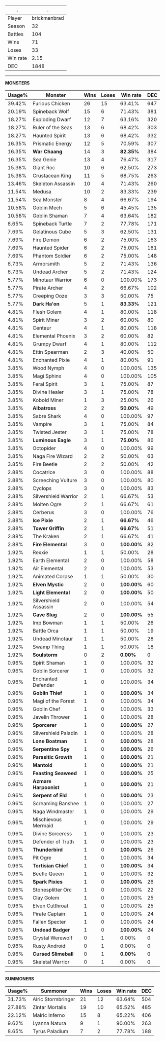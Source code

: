 .|.
|-|-
Player|brickmanbrad
Season|32
Battles|104
Wins|71
Loses|33
Win rate|2.15
DEC|1848

---
**MONSTERS**

Usage%|Monster|Wins|Loses|Win rate|DEC|
-|-|-|-|-|-|
39.42%|Furious Chicken|26|15|63.41%|647|
20.19%|Spineback Wolf|15|6|71.43%|381|
18.27%|Exploding Dwarf|12|7|63.16%|320|
18.27%|Ruler of the Seas|13|6|68.42%|303|
18.27%|Haunted Spirit|13|6|68.42%|332|
16.35%|Prismatic Energy|12|5|70.59%|307|
16.35%|**War Chaang**|14|3|**82.35%**|384|
16.35%|Sea Genie|13|4|76.47%|317|
15.38%|Giant Roc|10|6|62.50%|273|
15.38%|Crustacean King|11|5|68.75%|263|
13.46%|Skeleton Assassin|10|4|71.43%|260|
11.54%|Medusa|10|2|83.33%|239|
11.54%|Sea Monster|8|4|66.67%|194|
10.58%|Goblin Mech|5|6|45.45%|135|
10.58%|Goblin Shaman|7|4|63.64%|182|
8.65%|Spineback Turtle|7|2|77.78%|171|
7.69%|Gelatinous Cube|5|3|62.50%|131|
7.69%|Fire Demon|6|2|75.00%|163|
7.69%|Haunted Spider|6|2|75.00%|161|
7.69%|Phantom Soldier|6|2|75.00%|148|
6.73%|Armorsmith|5|2|71.43%|136|
6.73%|Undead Archer|5|2|71.43%|124|
5.77%|Minotaur Warrior|6|0|100.00%|173|
5.77%|Pirate Archer|4|2|66.67%|102|
5.77%|Creeping Ooze|3|3|50.00%|75|
5.77%|**Dark Ha'on**|5|1|**83.33%**|121|
4.81%|Flesh Golem|4|1|80.00%|118|
4.81%|Spirit Miner|3|2|60.00%|80|
4.81%|Centaur|4|1|80.00%|118|
4.81%|Elemental Phoenix|3|2|60.00%|82|
4.81%|Grumpy Dwarf|4|1|80.00%|112|
4.81%|Ettin Spearman|2|3|40.00%|50|
4.81%|Enchanted Pixie|4|1|80.00%|91|
3.85%|Wood Nymph|4|0|100.00%|135|
3.85%|Magi Sphinx|4|0|100.00%|105|
3.85%|Feral Spirit|3|1|75.00%|87|
3.85%|Divine Healer|3|1|75.00%|78|
3.85%|Kobold Miner|1|3|25.00%|26|
3.85%|**Albatross**|2|2|**50.00%**|49|
3.85%|Sabre Shark|4|0|100.00%|97|
3.85%|Vampire|3|1|75.00%|84|
3.85%|Twisted Jester|3|1|75.00%|78|
3.85%|**Luminous Eagle**|3|1|**75.00%**|86|
3.85%|Octopider|4|0|100.00%|99|
3.85%|Naga Fire Wizard|2|2|50.00%|63|
3.85%|Fire Beetle|2|2|50.00%|42|
2.88%|Cocatrice|3|0|100.00%|88|
2.88%|Screeching Vulture|3|0|100.00%|80|
2.88%|Cyclops|3|0|100.00%|83|
2.88%|Silvershield Warrior|2|1|66.67%|53|
2.88%|Molten Ogre|2|1|66.67%|61|
2.88%|Cerberus|3|0|100.00%|76|
2.88%|**Ice Pixie**|2|1|**66.67%**|46|
2.88%|**Tower Griffin**|2|1|**66.67%**|51|
2.88%|The Kraken|2|1|66.67%|41|
2.88%|**Fire Elemental**|3|0|**100.00%**|82|
1.92%|Rexxie|1|1|50.00%|28|
1.92%|Earth Elemental|2|0|100.00%|58|
1.92%|Air Elemental|2|0|100.00%|53|
1.92%|Animated Corpse|1|1|50.00%|30|
1.92%|**Elven Mystic**|2|0|**100.00%**|60|
1.92%|**Light Elemental**|2|0|**100.00%**|50|
1.92%|Silvershield Assassin|2|0|100.00%|54|
1.92%|**Cave Slug**|2|0|**100.00%**|55|
1.92%|Imp Bowman|1|1|50.00%|26|
1.92%|Battle Orca|1|1|50.00%|19|
1.92%|Undead Minotaur|1|1|50.00%|28|
1.92%|Swamp Thing|1|1|50.00%|18|
1.92%|**Soulstorm**|0|2|**0.00%**|0|
0.96%|Spirit Shaman|1|0|100.00%|32|
0.96%|Goblin Sorcerer|1|0|100.00%|32|
0.96%|Enchanted Defender|1|0|100.00%|34|
0.96%|**Goblin Thief**|1|0|**100.00%**|34|
0.96%|Magi of the Forest|1|0|100.00%|34|
0.96%|Goblin Chef|1|0|100.00%|33|
0.96%|Javelin Thrower|1|0|100.00%|28|
0.96%|**Sporcerer**|1|0|**100.00%**|27|
0.96%|Silvershield Paladin|1|0|100.00%|28|
0.96%|**Lone Boatman**|1|0|**100.00%**|28|
0.96%|**Serpentine Spy**|1|0|**100.00%**|26|
0.96%|**Parasitic Growth**|1|0|**100.00%**|21|
0.96%|**Mantoid**|1|0|**100.00%**|21|
0.96%|**Feasting Seaweed**|1|0|**100.00%**|25|
0.96%|**Azmare Harpoonist**|1|0|**100.00%**|21|
0.96%|**Serpent of Eld**|1|0|**100.00%**|23|
0.96%|Screaming Banshee|1|0|100.00%|27|
0.96%|Naga Windmaster|1|0|100.00%|29|
0.96%|Mischievous Mermaid|1|0|100.00%|29|
0.96%|Divine Sorceress|1|0|100.00%|23|
0.96%|Defender of Truth|1|0|100.00%|23|
0.96%|**Thunderbird**|1|0|**100.00%**|26|
0.96%|Pit Ogre|1|0|100.00%|34|
0.96%|**Tortisian Chief**|1|0|**100.00%**|34|
0.96%|Beetle Queen|1|0|100.00%|32|
0.96%|**Spark Pixies**|1|0|**100.00%**|26|
0.96%|Stonesplitter Orc|1|0|100.00%|22|
0.96%|Clay Golem|1|0|100.00%|25|
0.96%|Elven Cutthroat|1|0|100.00%|25|
0.96%|Pirate Captain|1|0|100.00%|24|
0.96%|Fallen Specter|1|0|100.00%|24|
0.96%|**Undead Badger**|1|0|**100.00%**|24|
0.96%|Crystal Werewolf|0|1|0.00%|0|
0.96%|Rusty Android|0|1|0.00%|0|
0.96%|**Cursed Slimeball**|0|1|**0.00%**|0|
0.96%|Skeletal Warrior|0|1|0.00%|0|

---
**SUMMONERS**

Usage%|Summoner|Wins|Loses|Win rate|DEC|
-|-|-|-|-|-|
31.73%|Alric Stormbringer|21|12|63.64%|504|
27.88%|Zintar Mortalis|19|10|65.52%|485|
22.12%|Malric Inferno|15|8|65.22%|406|
9.62%|Lyanna Natura|9|1|90.00%|263|
8.65%|Tyrus Paladium|7|2|77.78%|188|
